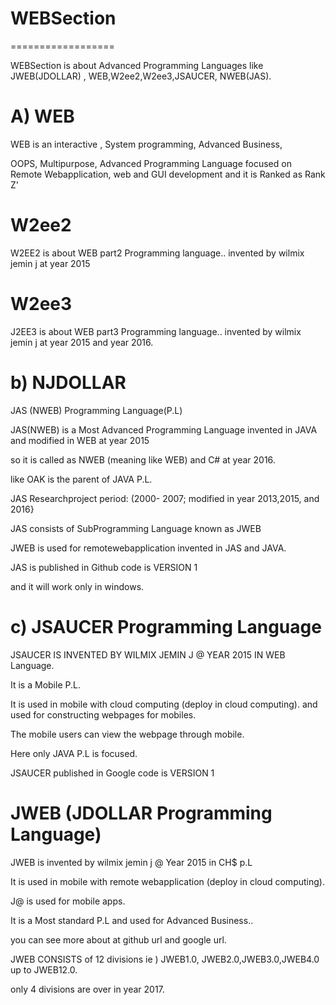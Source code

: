 # WEBSection
==================

 WEBSection  is  about  Advanced  Programming  Languages  like  JWEB(JDOLLAR) , WEB,W2ee2,W2ee3,JSAUCER, NWEB(JAS).




A)  WEB
===========

 WEB is an interactive , System programming, Advanced Business,

 OOPS, Multipurpose, Advanced Programming Language focused on Remote Webapplication, web and GUI development and it is Ranked as Rank Z'


W2ee2
======

W2EE2 is about WEB part2 Programming language.. invented by wilmix jemin j at year 2015




W2ee3
======

J2EE3 is about WEB part3 Programming language.. invented by wilmix jemin j at year 2015 and  year 2016.


b) NJDOLLAR
  ==========

 JAS (NWEB) Programming Language(P.L)

JAS(NWEB) is a Most Advanced Programming Language invented in JAVA and modified in WEB at year 2015

so it is called as NWEB (meaning like WEB) and C# at year 2016.

like OAK is the parent of JAVA P.L.

JAS Researchproject period: (2000- 2007; modified in year 2013,2015, and 2016}

JAS consists of SubProgramming Language known as JWEB

JWEB is used for remotewebapplication invented in JAS and JAVA.

JAS is published in Github code is VERSION 1

and it will work only in windows.



c) JSAUCER Programming Language
===============================

JSAUCER IS INVENTED BY WILMIX JEMIN J @ YEAR 2015 IN WEB Language.

It is a Mobile P.L.

It is used in mobile with cloud computing (deploy in cloud computing). and used for constructing webpages for mobiles.

The mobile users can view the webpage through mobile.

Here only JAVA P.L is focused.

JSAUCER published in Google code is VERSION 1



JWEB (JDOLLAR  Programming  Language)
======================================

JWEB  is invented   by wilmix  jemin  j  @ Year  2015  in CH$ p.L


It is used in mobile with remote webapplication (deploy in cloud computing).

J@  is  used  for mobile  apps.

It  is  a  Most  standard   P.L  and  used  for Advanced  Business..

you can see more about  at  github url and  google url.

JWEB  CONSISTS  of   12 divisions  ie  )  JWEB1.0, JWEB2.0,JWEB3.0,JWEB4.0  up to JWEB12.0.

only  4 divisions  are  over in year  2017.








